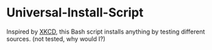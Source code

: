 # Universal-Install-Script
Inspired by [XKCD](https://xkcd.com/1654/), this Bash script installs anything by testing different sources. (not tested, why would I?)
